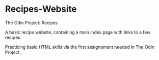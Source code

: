 # Recipes-Website
The Odin Project: Recipes

A basic recipe website, containing a main index page with links to a few recipes.

Practicing basic HTML skills via the first assignement needed in The Odin Project.